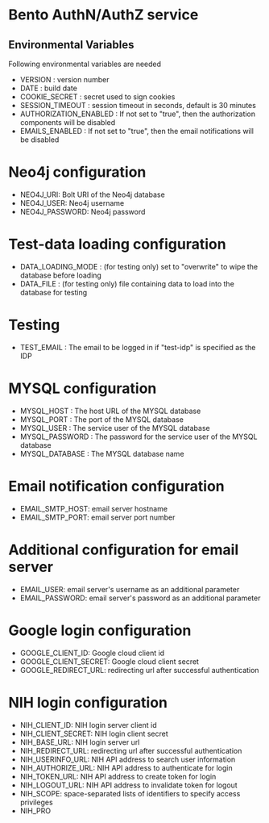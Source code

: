 # Bento AuthN/AuthZ service

## Environmental Variables
Following environmental variables are needed

- VERSION : version number
- DATE : build date
- COOKIE_SECRET : secret used to sign cookies
- SESSION_TIMEOUT : session timeout in seconds, default is 30 minutes
- AUTHORIZATION_ENABLED : If not set to "true", then the authorization components will be disabled
- EMAILS_ENABLED : If not set to "true", then the email notifications will be disabled
# Neo4j configuration
- NEO4J_URI: Bolt URI of the Neo4j database
- NEO4J_USER: Neo4j username
- NEO4J_PASSWORD: Neo4j password
# Test-data loading configuration
- DATA_LOADING_MODE : (for testing only) set to "overwrite" to wipe the database before loading
- DATA_FILE : (for testing only) file containing data to load into the database for testing
# Testing
- TEST_EMAIL : The email to be logged in if "test-idp" is specified as the IDP
# MYSQL configuration
- MYSQL_HOST : The host URL of the MYSQL database
- MYSQL_PORT : The port of the MYSQL database
- MYSQL_USER : The service user of the MYSQL database
- MYSQL_PASSWORD : The password for the service user of the MYSQL database
- MYSQL_DATABASE : The MYSQL database name
# Email notification configuration
- EMAIL_SMTP_HOST: email server hostname
- EMAIL_SMTP_PORT: email server port number
# Additional configuration for email server
- EMAIL_USER: email server's username as an additional parameter
- EMAIL_PASSWORD: email server's password as an additional parameter
# Google login configuration
- GOOGLE_CLIENT_ID: Google cloud client id
- GOOGLE_CLIENT_SECRET: Google cloud client secret
- GOOGLE_REDIRECT_URL: redirecting url after successful authentication
# NIH login configuration
- NIH_CLIENT_ID: NIH login server client id
- NIH_CLIENT_SECRET: NIH login client secret
- NIH_BASE_URL: NIH login server url
- NIH_REDIRECT_URL: redirecting url after successful authentication
- NIH_USERINFO_URL: NIH API address to search user information
- NIH_AUTHORIZE_URL: NIH API address to authenticate for login
- NIH_TOKEN_URL: NIH API address to create token for login
- NIH_LOGOUT_URL: NIH API address to invalidate token for logout
- NIH_SCOPE: space-separated lists of identifiers to specify access privileges
- NIH_PRO
